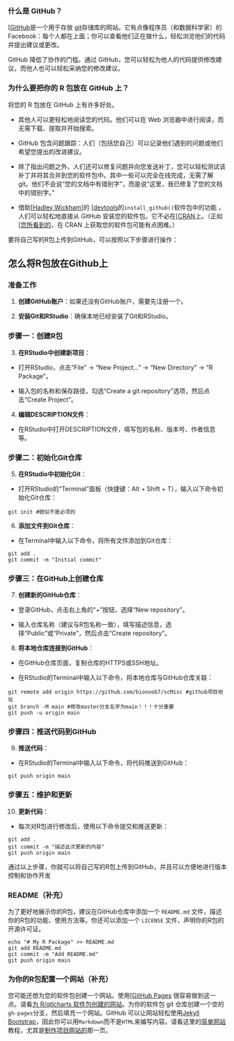 ### 什么是 GitHub？

[[GitHub](https://github.com/)是一个用于存放 [git](https://git-scm.com/)存储库的网站。它有点像程序员（和数据科学家）的 Facebook：每个人都在上面；你可以查看他们正在做什么，轻松浏览他们的代码并提出建议或更改。

GitHub 降低了协作的门槛。通过 GitHub，您可以轻松为他人的代码提供修改建议，而他人也可以轻松采纳您的修改建议。

### 为什么要把你的 R 包放在 GitHub 上？

将您的 R 包放在 GitHub 上有许多好处。

- 其他人可以更轻松地阅读您的代码。他们可以在 Web 浏览器中进行阅读，而无需下载、提取并开始搜索。

- GitHub 包含问题跟踪：人们（包括您自己）可以记录他们遇到的问题或他们希望您提出的改进建议。

- 除了指出问题之外，人们还可以修复问题并向您发送补丁，您可以轻松测试该补丁并将其合并到您的软件包中。其中一些可以完全在线完成，无需了解 git。他们不会说“您的文档中有错别字”，而是说“这里，我已修复了您的文档中的错别字。”

- 借助[[Hadley Wickham](https://hadley.nz/)]的 [[devtools](https://github.com/hadley/devtools)的`install_github()`软件包中的功能 ，人们可以轻松地直接从 GitHub 安装您的软件包。它不必在[[CRAN](https://cran.r-project.org/)上。（正如 [[您所看到的](https://kbroman.org/pkg_primer/pages/cran.html)，在 CRAN 上获取您的软件包可能有点困难。）

要将自己写的R包上传到GitHub，可以按照以下步骤进行操作：

## 怎么将R包放在Github上

### **准备工作**

1. **创建GitHub账户**：如果还没有GitHub账户，需要先注册一个。

2. **安装Git和RStudio**：确保本地已经安装了Git和RStudio。

### **步骤一：创建R包**

3. **在RStudio中创建新项目**：

  - 打开RStudio，点击“File” -> “New Project…” -> “New Directory” -> “R Package”。

  - 输入包的名称和保存路径，勾选“Create a git repository”选项，然后点击“Create Project”。

4. **编辑DESCRIPTION文件**：

  - 在RStudio中打开DESCRIPTION文件，填写包的名称、版本号、作者信息等。

### **步骤二：初始化Git仓库**

5. **在RStudio中初始化Git**：

  - 打开RStudio的“Terminal”面板（快捷键：Alt + Shift + T），输入以下命令初始化Git仓库：

```Shell
git init #貌似不是必须的
```


6. **添加文件到Git仓库**：

  - 在Terminal中输入以下命令，将所有文件添加到Git仓库：

```Shell
git add .
git commit -m "Initial commit"
```


### **步骤三：在GitHub上创建仓库**

7. **创建新的GitHub仓库**：

  - 登录GitHub，点击右上角的“+”按钮，选择“New repository”。

  - 输入仓库名称（建议与R包名称一致），填写描述信息，选择“Public”或“Private”，然后点击“Create repository”。

8. **将本地仓库连接到GitHub**：

  - 在GitHub仓库页面，复制仓库的HTTPS或SSH地址。

  - 在RStudio的Terminal中输入以下命令，将本地仓库与GitHub仓库关联：

```Shell
git remote add origin https://github.com/bionoob7/scMisc #github项目地址
git branch -M main #修改master分支名字为main！！！十分重要
git push -u origin main
```


### **步骤四：推送代码到GitHub**

9. **推送代码**：

  - 在RStudio的Terminal中输入以下命令，将代码推送到GitHub：

```Shell
git push origin main
```


### **步骤五：维护和更新**

10. **更新代码**：

  - 每次对R包进行修改后，使用以下命令提交和推送更新：

```Shell
git add .
git commit -m "描述此次更新的内容"
git push origin main
```


通过以上步骤，你就可以将自己写的R包上传到GitHub，并且可以方便地进行版本控制和协作开发

### README（补充）

为了更好地展示你的R包，建议在GitHub仓库中添加一个 `README.md` 文件，描述你的R包的功能、使用方法等。你还可以添加一个 `LICENSE` 文件，声明你的R包的开源许可证。

```Shell
echo "# My R Package" >> README.md
git add README.md
git commit -m "Add README.md"
git push origin main
```


### 为你的R包配置一个网站（补充）

您可能还想为您的软件包创建一个网站。使用[[GitHub Pages](https://pages.github.com/) 很容易做到这一点。请看[为 R/qtlcharts 软件包创建的网站](https://kbroman.org/qtlcharts)。为你的软件包 git 仓库创建一个空的`gh-pages`分支，然后填充一个网站。GitHub 可以让网站轻松使用[Jekyll Bootstrap](http://jekyllbootstrap.com/)，因此你可以用`Markdown`而不是`HTML`来编写内容。请看这里的[简单网站](https://kbroman.org/simple_site)教程，尤其是[制作项目网站的](https://kbroman.org/simple_site/pages/project_site.html)那一页。